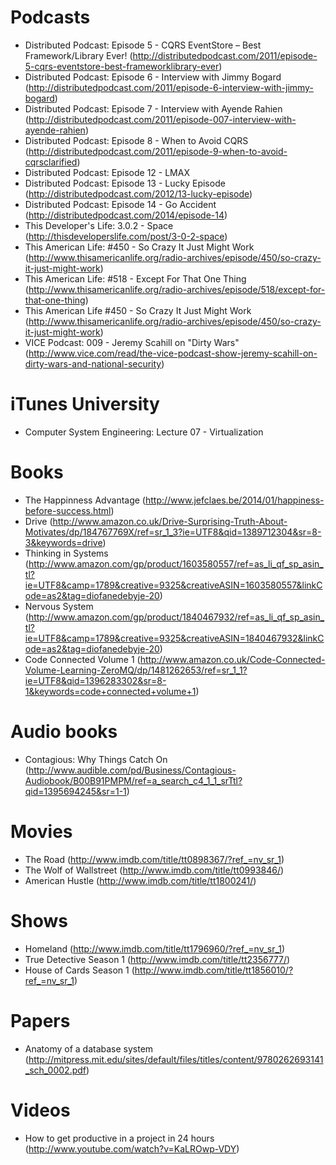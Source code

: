 # Podcasts

- Distributed Podcast: Episode 5 - CQRS EventStore – Best Framework/Library Ever! (http://distributedpodcast.com/2011/episode-5-cqrs-eventstore-best-frameworklibrary-ever)
- Distributed Podcast: Episode 6 - Interview with Jimmy Bogard (http://distributedpodcast.com/2011/episode-6-interview-with-jimmy-bogard)
- Distributed Podcast: Episode 7 - Interview with Ayende Rahien (http://distributedpodcast.com/2011/episode-007-interview-with-ayende-rahien)
- Distributed Podcast: Episode 8 - When to Avoid CQRS (http://distributedpodcast.com/2011/episode-9-when-to-avoid-cqrsclarified)
- Distributed Podcast: Episode 12 - LMAX
- Distributed Podcast: Episode 13 - Lucky Episode (http://distributedpodcast.com/2012/13-lucky-episode)
- Distributed Podcast: Episode 14 - Go Accident (http://distributedpodcast.com/2014/episode-14)
- This Developer's Life: 3.0.2 - Space (http://thisdeveloperslife.com/post/3-0-2-space)
- This American Life: #450 - So Crazy It Just Might Work (http://www.thisamericanlife.org/radio-archives/episode/450/so-crazy-it-just-might-work)
- This American Life: #518 - Except For That One Thing (http://www.thisamericanlife.org/radio-archives/episode/518/except-for-that-one-thing)
- This American Life #450 - So Crazy It Just Might Work (http://www.thisamericanlife.org/radio-archives/episode/450/so-crazy-it-just-might-work)
- VICE Podcast: 009 - Jeremy Scahill on "Dirty Wars" (http://www.vice.com/read/the-vice-podcast-show-jeremy-scahill-on-dirty-wars-and-national-security)

# iTunes University

- Computer System Engineering: Lecture 07 - Virtualization

# Books

- The Happinness Advantage (http://www.jefclaes.be/2014/01/happiness-before-success.html)
- Drive (http://www.amazon.co.uk/Drive-Surprising-Truth-About-Motivates/dp/184767769X/ref=sr_1_3?ie=UTF8&qid=1389712304&sr=8-3&keywords=drive)
- Thinking in Systems (http://www.amazon.com/gp/product/1603580557/ref=as_li_qf_sp_asin_tl?ie=UTF8&camp=1789&creative=9325&creativeASIN=1603580557&linkCode=as2&tag=diofanedebyje-20)
- Nervous System (http://www.amazon.com/gp/product/1840467932/ref=as_li_qf_sp_asin_tl?ie=UTF8&camp=1789&creative=9325&creativeASIN=1840467932&linkCode=as2&tag=diofanedebyje-20)
- Code Connected Volume 1 (http://www.amazon.co.uk/Code-Connected-Volume-Learning-ZeroMQ/dp/1481262653/ref=sr_1_1?ie=UTF8&qid=1396283302&sr=8-1&keywords=code+connected+volume+1)
 
# Audio books

- Contagious: Why Things Catch On (http://www.audible.com/pd/Business/Contagious-Audiobook/B00B91PMPM/ref=a_search_c4_1_1_srTtl?qid=1395694245&sr=1-1)

# Movies

- The Road (http://www.imdb.com/title/tt0898367/?ref_=nv_sr_1)
- The Wolf of Wallstreet (http://www.imdb.com/title/tt0993846/)
- American Hustle (http://www.imdb.com/title/tt1800241/)

# Shows

- Homeland (http://www.imdb.com/title/tt1796960/?ref_=nv_sr_1)
- True Detective Season 1 (http://www.imdb.com/title/tt2356777/)
- House of Cards Season 1 (http://www.imdb.com/title/tt1856010/?ref_=nv_sr_1)

# Papers

- Anatomy of a database system (http://mitpress.mit.edu/sites/default/files/titles/content/9780262693141_sch_0002.pdf)

# Videos

- How to get productive in a project in 24 hours (http://www.youtube.com/watch?v=KaLROwp-VDY)
